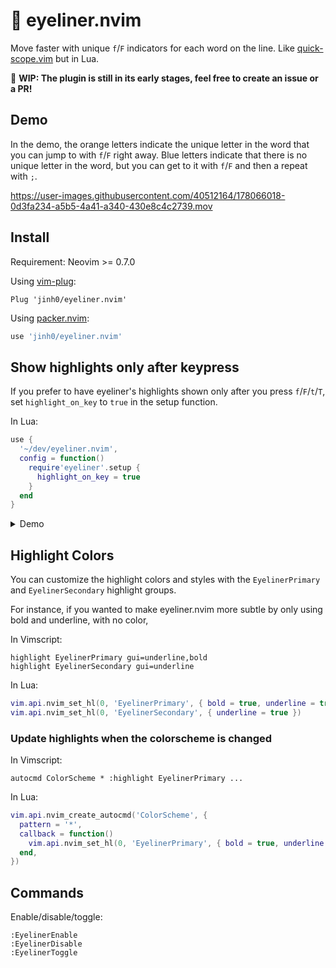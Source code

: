# 👀 eyeliner.nvim
Move faster with unique `f`/`F` indicators for each word on the line.
Like [quick-scope.vim](https://github.com/unblevable/quick-scope) but in Lua.

🚧 **WIP: The plugin is still in its early stages, feel free to create an issue or a PR!**

## Demo
In the demo, the orange letters indicate the unique letter in the word that you can jump to with `f`/`F` right away.
Blue letters indicate that there is no unique letter in the word, but you can get to it with `f`/`F` and then a repeat with `;`.

https://user-images.githubusercontent.com/40512164/178066018-0d3fa234-a5b5-4a41-a340-430e8c4c2739.mov

## Install
Requirement: Neovim >= 0.7.0

Using [vim-plug](https://github.com/junegunn/vim-plug):
```vim
Plug 'jinh0/eyeliner.nvim'
```

Using [packer.nvim](https://github.com/wbthomason/packer.nvim):
```lua
use 'jinh0/eyeliner.nvim'
```

## Show highlights only after keypress
If you prefer to have eyeliner's highlights shown only after you press `f`/`F`/`t`/`T`, set `highlight_on_key` to `true` in the setup function.

In Lua:
```lua
use {
  '~/dev/eyeliner.nvim',
  config = function()
    require'eyeliner'.setup {
      highlight_on_key = true
    }
  end
}
```

<details>
<summary>Demo</summary>

https://user-images.githubusercontent.com/40512164/180614964-c1a63671-7fa8-438d-ad4f-c90079adf098.mov

</details>

## Highlight Colors
You can customize the highlight colors and styles with the `EyelinerPrimary` and `EyelinerSecondary` highlight groups.

For instance, if you wanted to make eyeliner.nvim more subtle by only using bold and underline, with no color,

In Vimscript:
```vim
highlight EyelinerPrimary gui=underline,bold
highlight EyelinerSecondary gui=underline
```

In Lua:
```lua
vim.api.nvim_set_hl(0, 'EyelinerPrimary', { bold = true, underline = true })
vim.api.nvim_set_hl(0, 'EyelinerSecondary', { underline = true })
```

### Update highlights when the colorscheme is changed
In Vimscript:
```vim
autocmd ColorScheme * :highlight EyelinerPrimary ...
```
In Lua:
```lua
vim.api.nvim_create_autocmd('ColorScheme', {
  pattern = '*',
  callback = function()
    vim.api.nvim_set_hl(0, 'EyelinerPrimary', { bold = true, underline = true })
  end,
})
```

## Commands
Enable/disable/toggle:
```
:EyelinerEnable
:EyelinerDisable
:EyelinerToggle
```
